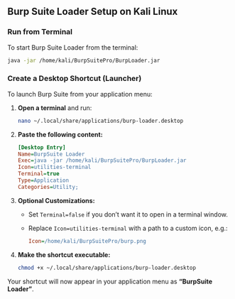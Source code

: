 ## **Burp Suite Loader Setup on Kali Linux**

### **Run from Terminal**

To start Burp Suite Loader from the terminal:

```bash
java -jar /home/kali/BurpSuitePro/BurpLoader.jar
```



###  **Create a Desktop Shortcut (Launcher)**

To launch Burp Suite from your application menu:

1. **Open a terminal** and run:

   ```bash
   nano ~/.local/share/applications/burp-loader.desktop
   ```

2. **Paste the following content:**

   ```ini
   [Desktop Entry]
   Name=BurpSuite Loader
   Exec=java -jar /home/kali/BurpSuitePro/BurpLoader.jar
   Icon=utilities-terminal
   Terminal=true
   Type=Application
   Categories=Utility;
   ```

3. **Optional Customizations:**

   * Set `Terminal=false` if you don’t want it to open in a terminal window.
   * Replace `Icon=utilities-terminal` with a path to a custom icon, e.g.:

     ```ini
     Icon=/home/kali/BurpSuitePro/burp.png
     ```


4. **Make the shortcut executable:**

   ```bash
   chmod +x ~/.local/share/applications/burp-loader.desktop
   ```

Your shortcut will now appear in your application menu as **“BurpSuite Loader”**.

